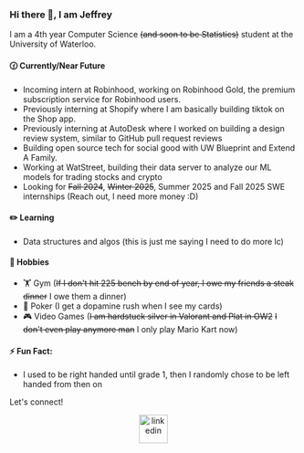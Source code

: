 ### Hi there 👋, I am Jeffrey

I am a 4th year Computer Science ~~(and soon to be Statistics)~~ student at the University of Waterloo.

#### 🕜 Currently/Near Future
- Incoming intern at Robinhood, working on Robinhood Gold, the premium subscription service for Robinhood users.
- Previously interning at Shopify where I am basically building tiktok on the Shop app.
- Previously interning at AutoDesk where I worked on building a design review system, similar to GitHub pull request reviews
- Building open source tech for social good with UW Blueprint and Extend A Family.
- Working at WatStreet, building their data server to analyze our ML models for trading stocks and crypto
- Looking for ~~Fall 2024~~, ~~Winter 2025~~, Summer 2025 and Fall 2025 SWE internships (Reach out, I need more money :D)

#### ✏️ Learning
- Data structures and algos (this is just me saying I need to do more lc)

#### 🏀 Hobbies
- 🏋️ Gym (~~If I don't hit 225 bench by end of year, I owe my friends a steak dinner~~ I owe them a dinner)
- 🎰 Poker (I get a dopamine rush when I see my cards)
- 🎮 Video Games (~~I am hardstuck silver in Valorant and Plat in OW2~~ ~~I don't even play anymore man~~ I only play Mario Kart now)

#### ⚡ Fun Fact:
- I used to be right handed until grade 1, then I randomly chose to be left handed from then on

Let's connect! 
<p align="center">
<a href="https://www.linkedin.com/in/jzhao9/" target="blank"><img align="center" src="https://user-images.githubusercontent.com/74038190/235294012-0a55e343-37ad-4b0f-924f-c8431d9d2483.gif" alt="linkedin" height="50" width="50" /></a>
</p>

<!--
**98ZhaoJeffrey/98ZhaoJeffrey** is a ✨ _special_ ✨ repository because its `README.md` (this file) appears on your GitHub profile.

Here are some ideas to get you started:

- 🔭 I’m currently working on ...
- 🌱 I’m currently learning ...
- 👯 I’m looking to collaborate on ...
- 🤔 I’m looking for help with ...
- 💬 Ask me about ...
- 📫 How to reach me: ...
- 😄 Pronouns: ...
- ⚡ Fun fact: ...
-->
